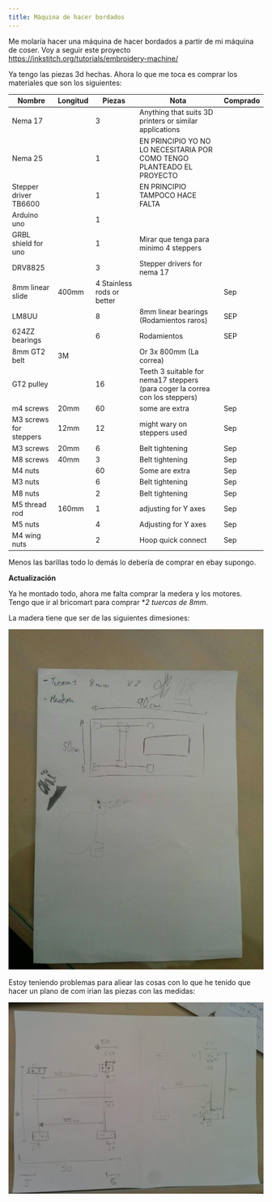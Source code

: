 ```yaml
---
title: Máquina de hacer bordados
---
```


Me molaría hacer una máquina de hacer bordados a partir de mi máquina de coser. Voy a seguir este proyecto https://inkstitch.org/tutorials/embroidery-machine/

Ya tengo las piezas 3d hechas. Ahora lo que me toca es comprar los materiales que son los siguientes:

| Nombre                 | Longitud | Piezas                     | Nota                                                                         | Comprado |
|------------------------|----------|----------------------------|------------------------------------------------------------------------------|----------|
| Nema 17                |          | 3                          | Anything that suits 3D printers or similar applications                      |          |
| Nema 25                |          | 1                          | EN PRINCIPIO YO NO LO NECESITARIA POR COMO TENGO PLANTEADO EL PROYECTO       |          |
| Stepper driver TB6600  |          | 1                          | EN PRINCIPIO TAMPOCO HACE FALTA                                              |          |
| Arduino uno            |          | 1                          |                                                                              |          |
| GRBL shield for uno    |          | 1                          | Mirar que tenga para minimo 4 steppers                                       |          |
| DRV8825                |          | 3                          | Stepper drivers for nema 17                                                  |          |
| 8mm linear slide       | 400mm    | 4 Stainless rods or better |                                                                              | Sep      |
| LM8UU                  |          | 8                          | 8mm linear bearings (Rodamientos raros)                                      | SEP      |
| 624ZZ bearings         |          | 6                          | Rodamientos                                                                  | SEP      |
| 8mm GT2 belt           | 3M       |                            | Or 3x 800mm (La correa)                                                      |          |
| GT2 pulley             |          | 16                         | Teeth 3 suitable for nema17 steppers (para coger la correa con los steppers) |          |
| m4 screws              | 20mm     | 60                         | some are extra                                                               | Sep      |
| M3 screws for steppers | 12mm     | 12                         | might wary on steppers used                                                  | Sep      |
| M3 screws              | 20mm     | 6                          | Belt tightening                                                              | Sep      |
| M8 screws              | 40mm     | 3                          | Belt tightening                                                              | Sep      |
| M4 nuts                |          | 60                         | Some are extra                                                               | Sep      |
| M3 nuts                |          | 6                          | Belt tightening                                                              | Sep      |
| M8 nuts                |          | 2                          | Belt tightening                                                              | Sep      |
| M5 thread rod          | 160mm    | 1                          | adjusting for Y axes                                                         | Sep      |
| M5 nuts                |          | 4                          | Adjusting for Y axes                                                         | Sep      |
| M4 wing nuts           |          | 2                          | Hoop quick connect                                                           | Sep      |


Menos las barillas todo lo demás lo debería de comprar en ebay supongo.

**Actualización** 

Ya he montado todo, ahora me falta comprar la medera y los motores. Tengo que ir al bricomart para comprar **2 tuercas de 8mm*.

La madera tiene que ser de las siguientes dimesiones:

![](./media/20200925/1.jpg)

Estoy teniendo problemas para aliear las cosas con lo que he tenido que hacer un plano de com irian las piezas con las medidas:

![](./media/20200926/1.jpg)

